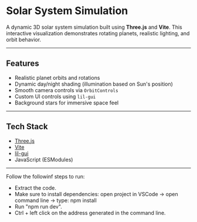 #  Solar System Simulation

A dynamic 3D solar system simulation built using **Three.js** and **Vite**. This interactive visualization demonstrates rotating planets, realistic lighting, and orbit behavior.

---

##  Features

- Realistic planet orbits and rotations
- Dynamic day/night shading (illumination based on Sun's position)
- Smooth camera controls via `OrbitControls`
- Custom UI controls using `lil-gui`
- Background stars for immersive space feel

---

##  Tech Stack

- [Three.js](https://threejs.org/)
- [Vite](https://vitejs.dev/)
- [lil-gui](https://lil-gui.georgealways.com/)
- JavaScript (ESModules)

---

Follow the followinf steps to run:
- Extract the code.
- Make sure to install dependencies: open project in VSCode -> open command line -> type: npm install
- Run "npm run dev".
- Ctrl + left click on the address generated in the command line. 
